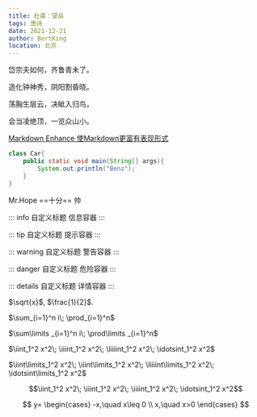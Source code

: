 ```yaml
---
title: 杜甫：望岳
tags: 唐诗
date: 2021-12-21
author: BertKing
location: 北京
---
```




岱宗夫如何，齐鲁青未了。

造化钟神秀，阴阳割昏晓。

荡胸生层云，决眦入归鸟，

会当凌绝顶，一览众山小。


[Markdown Enhance 使Markdown更富有表现形式](https://vuepress-theme-hope.github.io/md-enhance/zh/guide/align/#)

```java
class Car{
    public static void main(String[] args){
        System.out.println("Benz");
    }
}
```


Mr.Hope ==十分== 帅


::: info 自定义标题
信息容器
:::

::: tip 自定义标题
提示容器
:::

::: warning 自定义标题
警告容器
:::

::: danger 自定义标题
危险容器
:::

::: details 自定义标题
详情容器
:::


$\sqrt{x}$, $\frac{1}{2}$.

$\sum_{i=1}^n i\; \prod_{i=1}^n$

$\sum\limits _{i=1}^n i\; \prod\limits _{i=1}^n$

$\iint_1^2 x^2\; \iiint_1^2 x^2\; \liiiint_1^2 x^2\; \idotsint_1^2 x^2$

$\iint\limits_1^2 x^2\; \iiint\limits_1^2 x^2\; \liiiint\limits_1^2 x^2\; \idotsint\limits_1^2 x^2$

$$\iint_1^2 x^2\; \iiint_1^2 x^2\; \iiiint_1^2 x^2\; \idotsint_1^2 x^2$$



$$
y= \begin{cases}
-x,\quad x\leq 0 \\
x,\quad x>0
\end{cases}
$$